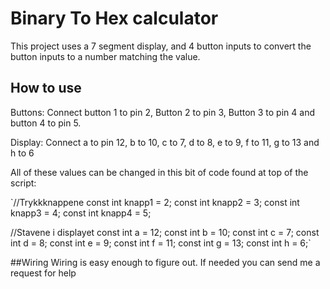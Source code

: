 # Binary To Hex calculator
This project uses a 7 segment display, and 4 button inputs to convert the button inputs to a number matching the value.


## How to use
Buttons: Connect button 1 to pin 2, Button 2 to pin 3, Button 3 to pin 4 and button 4 to pin 5.

Display: Connect a to pin 12, b to 10, c to 7, d to 8, e to 9, f to 11, g to 13 and h to 6

All of these values can be changed in this bit of code found at top of the script:


`//Trykkknappene
const int knapp1 = 2;
const int knapp2 = 3;
const int knapp3 = 4;
const int knapp4 = 5;

//Stavene i displayet
const int a = 12;
const int b = 10;
const int c = 7;
const int d = 8;
const int e = 9;
const int f = 11;
const int g = 13;
const int h = 6;`

##Wiring
Wiring is easy enough to figure out. If needed you can send me a request for help

